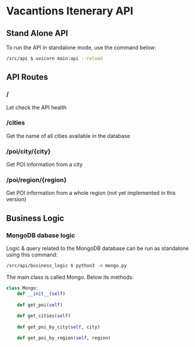 # Vacantions Itenerary API

## Stand Alone API
To run the API in standalone mode, use the command below:

```bash
/src/api $ uvicorn main:api --reload
```

## API Routes

### /
Let check the API health

### /cities
Get the name of all cities available in the database

### /poi/city/{city}
Get POI information from a city

### /poi/region/{region}
Get POI information from a whole region (not yet implemented in this version)

## Business Logic

### MongoDB dabase logic
Logic & query related to the MongoDB database can be run as standalone using this command:

```bash
/src/api/business_logic $ python3 -m mongo.py
```
The main class is called Mongo. Below its methods:

```python
class Mongo:
    def __init__(self)
 
    def get_poi(self)
 
    def get_cities(self)
  
    def get_poi_by_city(self, city)

    def get_poi_by_region(self, region)
```
